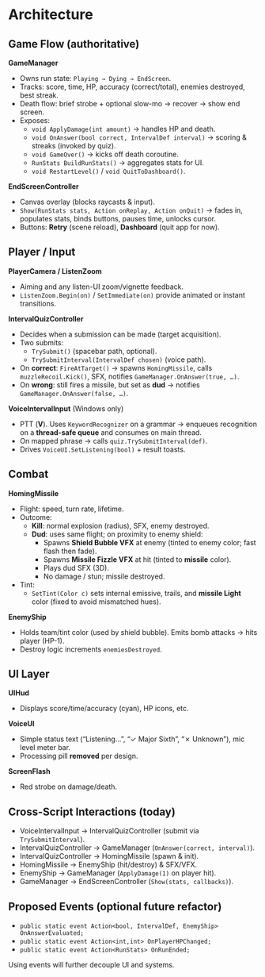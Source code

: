 # Architecture

## Game Flow (authoritative)

**GameManager**
- Owns run state: `Playing → Dying → EndScreen`.
- Tracks: score, time, HP, accuracy (correct/total), enemies destroyed, best streak.
- Death flow: brief strobe + optional slow-mo → recover → show end screen.
- Exposes:
  - `void ApplyDamage(int amount)` → handles HP and death.
  - `void OnAnswer(bool correct, IntervalDef interval)` → scoring & streaks (invoked by quiz).
  - `void GameOver()` → kicks off death coroutine.
  - `RunStats BuildRunStats()` → aggregates stats for UI.
  - `void RestartLevel()` / `void QuitToDashboard()`.

**EndScreenController**
- Canvas overlay (blocks raycasts & input).
- `Show(RunStats stats, Action onReplay, Action onQuit)` → fades in, populates stats, binds buttons, pauses time, unlocks cursor.
- Buttons: **Retry** (scene reload), **Dashboard** (quit app for now).

## Player / Input

**PlayerCamera / ListenZoom**
- Aiming and any listen-UI zoom/vignette feedback.  
- `ListenZoom.Begin(on)` / `SetImmediate(on)` provide animated or instant transitions.

**IntervalQuizController**
- Decides when a submission can be made (target acquisition).
- Two submits:
  - `TrySubmit()` (spacebar path, optional).
  - `TrySubmitInterval(IntervalDef chosen)` (voice path).
- On **correct**: `FireAtTarget()` → spawns `HomingMissile`, calls `muzzleRecoil.Kick()`, SFX, notifies `GameManager.OnAnswer(true, …)`.
- On **wrong**: still fires a missile, but set as **dud** → notifies `GameManager.OnAnswer(false, …)`.

**VoiceIntervalInput** (Windows only)
- PTT (**V**). Uses `KeywordRecognizer` on a grammar → enqueues recognition on a **thread-safe queue** and consumes on main thread.
- On mapped phrase → calls `quiz.TrySubmitInterval(def)`.
- Drives `VoiceUI.SetListening(bool)` + result toasts.

## Combat

**HomingMissile**
- Flight: speed, turn rate, lifetime.
- Outcome:
  - **Kill**: normal explosion (radius), SFX, enemy destroyed.
  - **Dud**: uses same flight; on proximity to enemy shield:
    - Spawns **Shield Bubble VFX** at enemy (tinted to enemy color; fast flash then fade).
    - Spawns **Missile Fizzle VFX** at hit (tinted to **missile** color).
    - Plays dud SFX (3D).
    - No damage / stun; missile destroyed.
- Tint:
  - `SetTint(Color c)` sets internal emissive, trails, and **missile Light** color (fixed to avoid mismatched hues).

**EnemyShip**
- Holds team/tint color (used by shield bubble). Emits bomb attacks → hits player (HP-1).  
- Destroy logic increments `enemiesDestroyed`.

## UI Layer

**UIHud**
- Displays score/time/accuracy (cyan), HP icons, etc.

**VoiceUI**
- Simple status text (“Listening…”, “✓ Major Sixth”, “✗ Unknown”), mic level meter bar.  
- Processing pill **removed** per design.

**ScreenFlash**
- Red strobe on damage/death.

## Cross-Script Interactions (today)

- VoiceIntervalInput → IntervalQuizController (submit via `TrySubmitInterval`).
- IntervalQuizController → GameManager (`OnAnswer(correct, interval)`).
- IntervalQuizController → HomingMissile (spawn & init).
- HomingMissile → EnemyShip (hit/destroy) & SFX/VFX.
- EnemyShip → GameManager (`ApplyDamage(1)` on player hit).
- GameManager → EndScreenController (`Show(stats, callbacks)`).

## Proposed Events (optional future refactor)

- `public static event Action<bool, IntervalDef, EnemyShip> OnAnswerEvaluated;`
- `public static event Action<int,int> OnPlayerHPChanged;`
- `public static event Action<RunStats> OnRunEnded;`

Using events will further decouple UI and systems.

